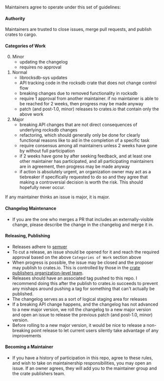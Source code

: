 Maintainers agree to operate under this set of guidelines:

#### Authority

Maintainers are trusted to close issues, merge pull requests, and publish crates to cargo.

#### Categories of Work

0. Minor
    * updating the changelog
    * requires no approval
1. Normal
    * librocksdb-sys updates
    * API tracking code in the rocksdb crate that does not change control flow
    * breaking changes due to removed functionality in rocksdb
    * require 1 approval from another maintainer. if no maintainer is able to be reached for 2 weeks, then progress may be made anyway
    * patch (and post-1.0, minor) releases to crates.io that contain only the above work
2. Major
    * breaking API changes that are not direct consequences of underlying rocksdb changes
    * refactoring, which should generally only be done for clearly functional reasons like to aid in the completion of a specific task
    * require consensus among all maintainers unless 2 weeks have gone by without full participation
    * if 2 weeks have gone by after seeking feedback, and at least one other maintainer has participated, and all participating maintainers are in agreement, then progress may be made anyway
    * if action is absolutely urgent, an organization owner may act as a tiebreaker if specifically requested to do so and they agree that making a controversial decision is worth the risk. This should hopefully never occur.
  
If any maintainer thinks an issue is major, it is major.

#### Changelog Maintenance

* If you are the one who merges a PR that includes an externally-visible change, please describe the change in the changelog and merge it in.

#### Releasing, Publishing

* Releases adhere to [semver](https://semver.org/)
* To cut a release, an issue should be opened for it and reach the required approval based on the above `Categories of Work` section above
* When progress is possible, the issue may be closed and the proposer may publish to crates.io. This is controlled by those in the [crate publishers organization-level team](https://github.com/orgs/rust-rocksdb/teams/crate-publishers).
* Releases should have an associated tag pushed to this repo. I recommend doing this after the publish to crates.io succeeds to prevent any mishaps around pushing a tag for something that can't actually be published.
* The changelog serves as a sort of logical staging area for releases
* If a breaking API change happens, and the changelog has not advanced to a new major version, we roll the changelog to a new major version and open an issue to release the previous patch (and post-1.0, minor) version.
* Before rolling to a new major version, it would be nice to release a non-breaking point release to let current users silently take advantage of any improvements

#### Becoming a Maintainer

* If you have a history of participation in this repo, agree to these rules, and wish to take on maintainership responsibilities, you may open an issue. If an owner agrees, they will add you to the maintainer group and the crate publishers team.
